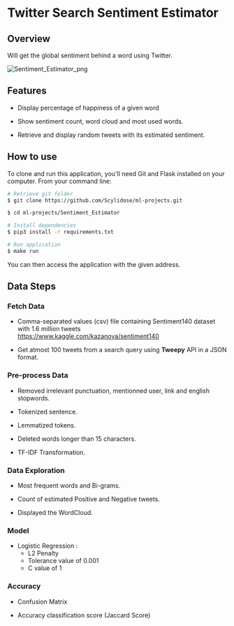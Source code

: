 # Twitter Search Sentiment Estimator

## Overview 

Will get the global sentiment behind a word using Twitter.

![Sentiment_Estimator_png](https://github.com/Scylidose/ml-projects/blob/master/img/estimation-gif.gif)  

## Features

- Display percentage of happiness of a given word  

- Show sentiment count, word cloud and most used words.  

- Retrieve and display random tweets with its estimated sentiment.  


## How to use

To clone and run this application, you'll need Git and Flask installed on your computer. From your command line:

```bash
# Retrieve git folder
$ git clone https://github.com/Scylidose/ml-projects.git

$ cd ml-projects/Sentiment_Estimator

# Install dependencies 
$ pip3 install -r requirements.txt

# Run application
$ make run
```

You can then access the application with the given address.  

## Data Steps

### Fetch Data

- Comma-separated values (csv) file containing Sentiment140 dataset with 1.6 million tweets  
https://www.kaggle.com/kazanova/sentiment140

- Get atmost 100 tweets from a search query using **Tweepy** API in a JSON format.  

### Pre-process Data

- Removed irrelevant punctuation, mentionned user, link and english stopwords.  

- Tokenized sentence.  

- Lemmatized tokens.  

- Deleted words longer than 15 characters.

- TF-IDF Transformation.

### Data Exploration

- Most frequent words and Bi-grams.  

- Count of estimated Positive and Negative tweets.  

- Displayed the WordCloud.  

### Model

- Logistic Regression :  
    - L2 Penalty  
    - Tolerance value of 0.001  
    - C value of 1  

### Accuracy

- Confusion Matrix  

- Accuracy classification score (Jaccard Score)  

